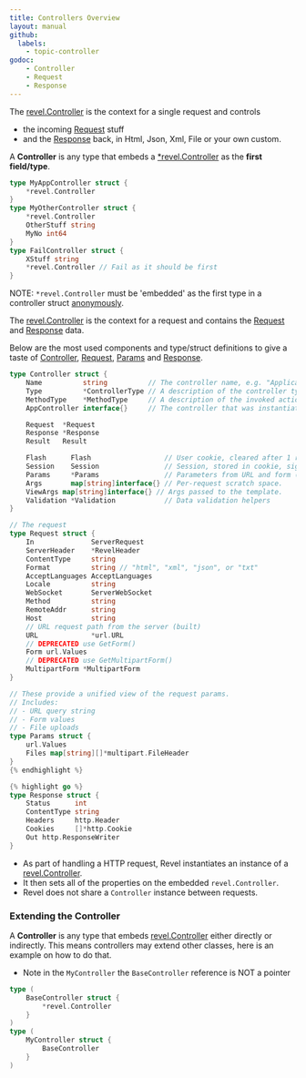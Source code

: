 ```yaml
---
title: Controllers Overview
layout: manual
github:
  labels:
    - topic-controller
godoc: 
    - Controller
    - Request
    - Response
---
```


The [revel.Controller](https://godoc.org/github.com/revel/revel#Controller) is the context for 
a single request and controls
- the incoming [Request](https://godoc.org/github.com/revel/revel#Request) stuff
- and the [Response](https://godoc.org/github.com/revel/revel#Response) back, in Html, Json, Xml, File or your own custom.

A **Controller** is any type that embeds a [*revel.Controller](https://godoc.org/github.com/revel/revel#Controller) as the **first field/type**.

```go
type MyAppController struct {
    *revel.Controller
}
type MyOtherController struct {
    *revel.Controller
    OtherStuff string
    MyNo int64
}
type FailController struct {
    XStuff string
    *revel.Controller // Fail as it should be first    
}
```

<div class="alert alert-danger">NOTE: <code>*revel.Controller</code> must be 'embedded' as the first type in 
a controller struct <a href="https://talks.golang.org/2012/10things.slide#2">anonymously</a>.</div>

The [revel.Controller](https://godoc.org/github.com/revel/revel#Controller) is the context for a request and  contains the 
[Request](https://godoc.org/github.com/revel/revel#Request) and [Response](https://godoc.org/github.com/revel/revel#Response) data.

Below are the most used components and type/struct definitions to give a taste of 
[Controller](https://godoc.org/github.com/revel/revel#Controller), 
[Request](https://godoc.org/github.com/revel/revel#Request), 
[Params](https://godoc.org/github.com/revel/revel#Params) 
and [Response](https://godoc.org/github.com/revel/revel#Response).

```go
type Controller struct {
    Name          string          // The controller name, e.g. "Application"
    Type          *ControllerType // A description of the controller type.
    MethodType    *MethodType     // A description of the invoked action type.
    AppController interface{}     // The controller that was instantiated.

    Request  *Request
    Response *Response
    Result   Result

    Flash      Flash                  // User cookie, cleared after 1 request.
    Session    Session                // Session, stored in cookie, signed.
    Params     *Params                // Parameters from URL and form (including multipart).
    Args       map[string]interface{} // Per-request scratch space.
    ViewArgs map[string]interface{} // Args passed to the template.
    Validation *Validation            // Data validation helpers
}
```



```go
// The request 
type Request struct {
	In              ServerRequest
	ServerHeader    *RevelHeader
	ContentType     string
	Format          string // "html", "xml", "json", or "txt"
	AcceptLanguages AcceptLanguages
	Locale          string
	WebSocket       ServerWebSocket
	Method          string
	RemoteAddr      string
	Host            string
	// URL request path from the server (built)
	URL             *url.URL
	// DEPRECATED use GetForm()
	Form url.Values
	// DEPRECATED use GetMultipartForm()
	MultipartForm *MultipartForm
}
```

```go
// These provide a unified view of the request params.
// Includes:
// - URL query string
// - Form values
// - File uploads
type Params struct {
    url.Values
    Files map[string][]*multipart.FileHeader
}
{% endhighlight %}

{% highlight go %}
type Response struct {
    Status      int
    ContentType string
    Headers     http.Header
    Cookies     []*http.Cookie
    Out http.ResponseWriter
}
```

- As part of handling a HTTP request, Revel instantiates an instance of a 
[revel.Controller](https://godoc.org/github.com/revel/revel#Controller).
- It then sets all of the properties on the embedded `revel.Controller`.
- Revel does not share a `Controller` instance between requests.

### Extending the Controller

A **Controller** is any type that embeds 
[revel.Controller](https://godoc.org/github.com/revel/revel#Controller) either directly or 
indirectly.
This means controllers may extend other classes, here is an example on how to do that. 
- Note in the `MyController` the `BaseController` reference is NOT a pointer

```go
type (
	BaseController struct {
		*revel.Controller
	}
)
type (
	MyController struct {
		BaseController
	}
)
```
